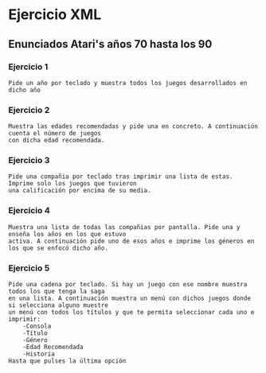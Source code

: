 # Ejercicio XML

## Enunciados Atari's años 70 hasta los 90

### 	Ejercicio 1

	Pide un año por teclado y muestra todos los juegos desarrollados en dicho año

### 	Ejercicio 2

	Muestra las edades recomendadas y pide una en concreto. A continuación cuenta el número de juegos
	con dicha edad recomendada.

### 	Ejercicio 3

	Pide una compañia por teclado tras imprimir una lista de estas. Imprime solo los juegos que tuvieron
	una calificación por encima de su media.

### 	Ejercicio 4

	Muestra una lista de todas las compañias por pantalla. Pide una y enseña los años en los que estuvo
	activa. A continuación pide uno de esos años e imprime los géneros en los que se enfocó dicho año.


### 	Ejercicio 5

	Pide una cadena por teclado. Si hay un juego con ese nombre muestra todos los que tenga la saga
	en una lista. A continuación muestra un menú con dichos juegos donde si selecciona alguno muestre
	un menú con todos los títulos y que te permita seleccionar cada uno e imprimir:
		-Consola
		-Título
		-Género
		-Edad Recomendada
		-Historia
	Hasta que pulses la última opción

